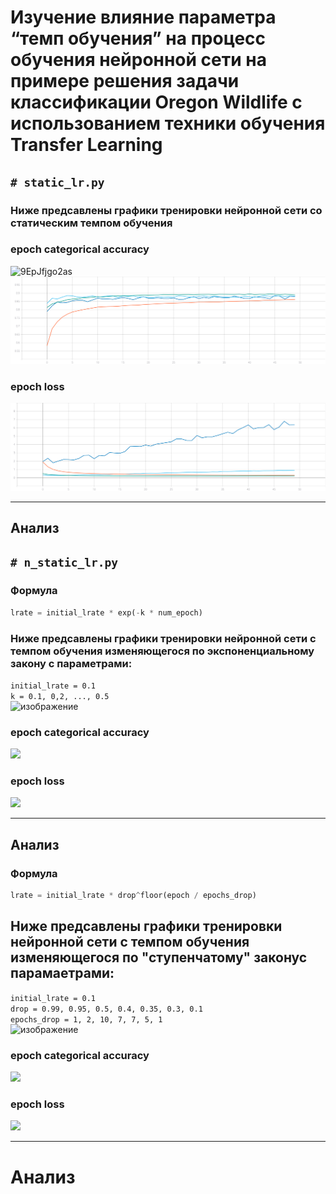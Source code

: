 # Изучение влияние параметра “темп обучения” на процесс обучения нейронной сети на примере решения задачи классификации Oregon Wildlife с использованием техники обучения Transfer Learning
## ```# static_lr.py```
### Ниже предсавлены графики тренировки нейронной сети со статическим темпом обучения 

### epoch categorical accuracy
![9EpJfjgo2as](https://user-images.githubusercontent.com/61012068/111904289-302d6000-8a57-11eb-8238-659a7749af1a.jpg)
![](./graphic/static_categorical_accuracy.svg)
### epoch loss
![](./graphic/static_loss.svg)
***
## Анализ

## ```# n_static_lr.py```

### Формула
```python
lrate = initial_lrate * exp(-k * num_epoch)
```
### Ниже предсавлены графики тренировки нейронной сети с темпом обучения изменяющегося по экспоненциальному закону с параметрами: </br>
```initial_lrate = 0.1``` </br>
```k = 0.1, 0,2, ..., 0.5``` </br>
![изображение](https://user-images.githubusercontent.com/61012068/111904308-505d1f00-8a57-11eb-92b4-b09483f01d86.png)

### epoch categorical accuracy
![](./graphic/exp_categorical_accuracy.svg)
### epoch loss
![](./graphic/exp_loss.svg)
***
## Анализ

### Формула
```python
lrate = initial_lrate * drop^floor(epoch / epochs_drop) 
```
## Ниже предсавлены графики тренировки нейронной сети с темпом обучения изменяющегося по "ступенчатому" законус парамаетрами: </br>
```initial_lrate = 0.1``` </br>
```drop = 0.99, 0.95, 0.5, 0.4, 0.35, 0.3, 0.1``` </br>
```epochs_drop = 1, 2, 10, 7, 7, 5, 1``` </br>
![изображение](https://user-images.githubusercontent.com/61012068/111904315-59e68700-8a57-11eb-9088-8b8d958053a3.png)

### epoch categorical accuracy
![](./graphic/step_categorical_accuracy.svg)
### epoch loss
![](./graphic/step_loss.svg)
***
# Анализ

